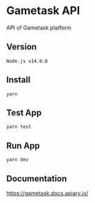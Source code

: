 # Gametask API

API of Gametask platform

## Version

    Node.js v14.0.0

## Install

    yarn

## Test App

    yarn test

## Run App

    yarn dev

## Documentation

https://gametask.docs.apiary.io/

